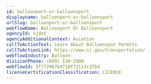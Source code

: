 ```yaml
---
id: balloonport-or-balloonsport
displayname: balloonport-or-balloonsport
urlSlug: balloonport-or-balloonsport
webflowName: Balloonport Or Balloonsport
agencyId: njdot
agencyAdditionalContext: Aviation
callToActionText: Learn About Balloonspot Permits
callToActionLink: https://www.nj.gov/transportation/
webflowIndustry: Balloon
divisionPhone: (609) 530-2900
webflowId: 5f772967b4710ff2113c37bd
licenseCertificationClassification: LICENSE
---
```

